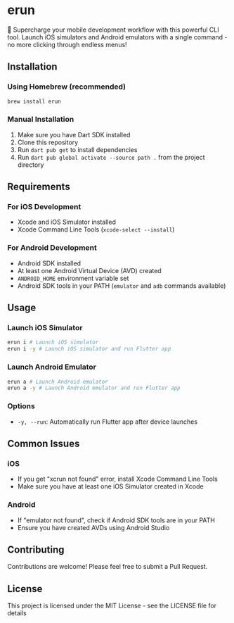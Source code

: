# erun

🚀 Supercharge your mobile development workflow with this powerful CLI tool. Launch iOS simulators and Android emulators with a single command - no more clicking through endless menus!

## Installation

### Using Homebrew (recommended)
```bash
brew install erun
```

### Manual Installation
1. Make sure you have Dart SDK installed
2. Clone this repository
3. Run `dart pub get` to install dependencies
4. Run `dart pub global activate --source path .` from the project directory

## Requirements

### For iOS Development
- Xcode and iOS Simulator installed
- Xcode Command Line Tools (`xcode-select --install`)

### For Android Development
- Android SDK installed
- At least one Android Virtual Device (AVD) created
- `ANDROID_HOME` environment variable set
- Android SDK tools in your PATH (`emulator` and `adb` commands available)

## Usage

### Launch iOS Simulator

```bash
erun i # Launch iOS simulator
erun i -y # Launch iOS simulator and run Flutter app
```

### Launch Android Emulator

```bash
erun a # Launch Android emulator
erun a -y # Launch Android emulator and run Flutter app
```

### Options
- `-y, --run`: Automatically run Flutter app after device launches

## Common Issues

### iOS
- If you get "xcrun not found" error, install Xcode Command Line Tools
- Make sure you have at least one iOS Simulator created in Xcode

### Android
- If "emulator not found", check if Android SDK tools are in your PATH
- Ensure you have created AVDs using Android Studio

## Contributing

Contributions are welcome! Please feel free to submit a Pull Request.

## License

This project is licensed under the MIT License - see the LICENSE file for details
